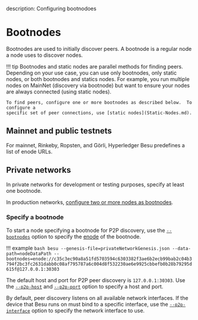 description: Configuring bootnodoes
<!--- END of page meta data -->

# Bootnodes

Bootnodes are used to initially discover peers. A bootnode is a regular node a node uses to discover nodes.

!!! tip 
    Bootnodes and static nodes are parallel methods for finding peers. Depending on your use case, you can use only bootnodes, 
    only static nodes, or both bootnodes and statics nodes. For example, you run multiple nodes on MainNet (discovery via bootnode)
    but want to ensure your nodes are always connected (using static nodes).
    
    To find peers, configure one or more bootnodes as described below.  To configure a 
    specific set of peer connections, use [static nodes](Static-Nodes.md).  

## Mainnet and public testnets

For mainnet, Rinkeby, Ropsten, and Görli, Hyperledger Besu predefines a list of enode URLs.  

## Private networks

In private networks for development or testing purposes, specify at least one bootnode.
 
In production networks, [configure two or more nodes as bootnodes](../Deploy/Bootnodes.md). 

### Specify a bootnode 

To start a node specifying a bootnode for P2P discovery, use the [`--bootnodes`](../../Reference/CLI/CLI-Syntax.md#bootnodes) option
to specify the [enode](../../Concepts/Node-Keys.md) of the bootnode.

!!! example
    ```bash
    besu --genesis-file=privateNetworkGenesis.json --data-path=nodeDataPath --bootnodes=enode://c35c3ec90a8a51fd5703594c6303382f3ae6b2ecb99bab2c04b3794f2bc3fc2631dabb0c08af795787a6c004d8f532230ae6e9925cbbefb0b28b79295d615f@127.0.0.1:30303
    ``` 

The default host and port for P2P peer discovery is `127.0.0.1:30303`. Use the [`--p2p-host`](../../Reference/CLI/CLI-Syntax.md#p2p-host) 
and [`--p2p-port`](../../Reference/CLI/CLI-Syntax.md#p2p-port) option to specify a host and port.

By default, peer discovery listens on all available network interfaces. If the device that Besu runs on must bind to a specific interface, 
use the [`--p2p-interface`](../../Reference/CLI/CLI-Syntax.md#p2p-interface) option to specify the network interface to use.